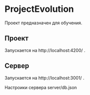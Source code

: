 # ProjectEvolution
Проект предназначен для обучения.

## Проект

Запускается на http://localhost:4200/ .

## Сервер

Запускается на http://localhost:3001/ .

Настроики сервера server/db.json